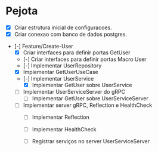 # Pejota

- [x] Criar estrutura inicial de configuracoes.
- [x] Criar conexao com banco de dados postgres.
- [-] Feature/Create-User
  - [x] Criar interfaces para definir portas GetUser
  - [-] Criar interfaces para definir portas Macro User
  - [-] Implementar UserRepository
  - [x] Implementar GetUserUseCase
  - [-] Implementar UserService
    - [x] Implementar GetUser sobre UserService
  - [ ] Implementar UserServiceServer do gRPC
    - [ ] Implementar GetUser sobre UserServiceServer
  - [ ] Implementar server gRPC, Reflection e HealthCheck
    - [ ] Implementar Reflection
    - [ ] Implementar HealthCheck
    - [ ] Registrar serviços no server UserServiceServer

